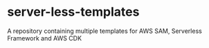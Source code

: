 # server-less-templates
A repository containing multiple templates for AWS SAM, Serverless Framework and AWS CDK
